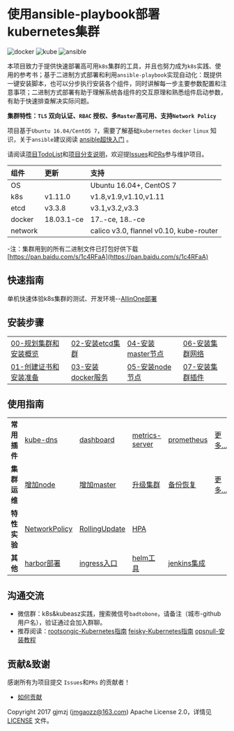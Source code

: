 # 使用ansible-playbook部署kubernetes集群

![docker](./pics/docker.jpg) ![kube](./pics/kube.jpg) ![ansible](./pics/ansible.jpg)

本项目致力于提供快速部署高可用`k8s`集群的工具，并且也努力成为`k8s`实践、使用的参考书；基于二进制方式部署和利用`ansible-playbook`实现自动化：既提供一键安装脚本，也可以分步执行安装各个组件，同时讲解每一步主要参数配置和注意事项；二进制方式部署有助于理解系统各组件的交互原理和熟悉组件启动参数，有助于快速排查解决实际问题。

**集群特性：`TLS` 双向认证、`RBAC` 授权、多`Master`高可用、支持`Network Policy`**

项目基于`Ubuntu 16.04/CentOS 7`，需要了解基础`kubernetes` `docker` `linux` 知识，关于`ansible`建议阅读 [ansible超快入门](http://weiweidefeng.blog.51cto.com/1957995/1895261) 。

请阅读[项目TodoList](docs/mixes/TodoList.md)和[项目分支说明](docs/branch.md)，欢迎提[Issues](https://github.com/gjmzj/kubeasz/issues)和[PRs](docs/mixes/HowToContribute.md)参与维护项目。

|组件|更新|支持|
|:-|:-|:-|
|OS|&nbsp;|Ubuntu 16.04+, CentOS 7|
|k8s|v1.11.0|v1.8,v1.9,v1.10,v1.11|
|etcd|v3.3.8|v3.1,v3.2,v3.3|
|docker|18.03.1-ce|17.*.*-ce, 18.*.*-ce|
|network|&nbsp;|calico v3.0, flannel v0.10, kube-router|

-注：集群用到的所有二进制文件已打包好供下载 [https://pan.baidu.com/s/1c4RFaA](https://pan.baidu.com/s/1c4RFaA)  

## 快速指南

单机快速体验k8s集群的测试、开发环境--[AllinOne部署](docs/quickStart.md)

## 安装步骤

<table border="0">
    <tr>
        <td><a href="docs/00-集群规划和基础参数设定.md">00-规划集群和安装概览</a></td>
        <td><a href="docs/02-安装etcd集群.md">02-安装etcd集群</a></td>
        <td><a href="docs/04-安装kube-master节点.md">04-安装master节点</a></td>
        <td><a href="docs/06-安装网络组件.md">06-安装集群网络</a></td>
    </tr>
    <tr>
        <td><a href="docs/01-创建CA证书和环境配置.md">01-创建证书和安装准备</a></td>
        <td><a href="docs/03-安装docker服务.md">03-安装docker服务</a></td>
        <td><a href="docs/05-安装kube-node节点.md">05-安装node节点</a></td>
        <td><a href="docs/07-安装集群插件.md">07-安装集群插件</a></td>
    </tr>
</table>

## 使用指南

<table border="0">
    <tr>
        <td><strong>常用插件</strong></td>
        <td><a href="docs/guide/kubedns.md">kube-dns</a></td>
        <td><a href="docs/guide/dashboard.md">dashboard</a></td>
        <td><a href="docs/guide/metrics-server.md">metrics-server</a></td>
        <td><a href="docs/guide/prometheus.md">prometheus</a></td>
        <td><a href="docs/guide/index.md">更多...</a></td>
    </tr>
    <tr>
        <td><strong>集群运维</strong></td>
        <td><a href="docs/op/AddNode.md">增加node</a></td>
        <td><a href="docs/op/AddMaster.md">增加master</a></td>
        <td><a href="docs/op/upgrade.md">升级集群</a></td>
        <td><a href="docs/op/cluster_restore.md">备份恢复</a></td>
        <td><a href="docs/op/op-index.md">更多...</a></td>
    </tr>
    <tr>
        <td><strong>特性实验</strong></td>
        <td><a href="docs/guide/networkpolicy.md">NetworkPolicy</a></td>
        <td><a href="docs/guide/rollingupdateWithZeroDowntime.md">RollingUpdate</a></td>
        <td><a href="docs/guide/hpa.md">HPA</a></td>
        <td><a href=""></a></td>
        <td><a href=""></a></td>
    </tr>
    <tr>
        <td><strong>其他</strong></td>
        <td><a href="docs/guide/harbor.md">harbor部署</a></td>
        <td><a href="docs/guide/ingress.md">ingress入口</a></td>
        <td><a href="docs/guide/helm.md">helm工具</a></td>
        <td><a href="docs/guide/jenkins.md">jenkins集成</a></td>
        <td><a href=""></a></td>
    </tr>
</table>

## 沟通交流

- 微信群：k8s&kubeasz实践，搜索微信号`badtobone`，请备注（城市-github用户名），验证通过会加入群聊。
- 推荐阅读：[rootsongjc-Kubernetes指南](https://github.com/rootsongjc/kubernetes-handbook) [feisky-Kubernetes指南](https://github.com/feiskyer/kubernetes-handbook/blob/master/zh/SUMMARY.md) [opsnull-安装教程](https://github.com/opsnull/follow-me-install-kubernetes-cluster)

## 贡献&致谢

感谢所有为项目提交 `Issues`和`PRs` 的贡献者！

- [如何贡献](docs/mixes/HowToContribute.md)

Copyright 2017 gjmzj (jmgaozz@163.com) Apache License 2.0，详情见 [LICENSE](docs/mixes/LICENSE) 文件。
